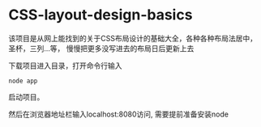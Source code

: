 # CSS-layout-design-basics
该项目是从网上能找到的关于CSS布局设计的基础大全，各种各种布局法居中，圣杯，三列...等，
慢慢把更多没写进去的布局日后更新上去

下载项目进入目录，打开命令行输入

    node app

启动项目。

然后在浏览器地址栏输入localhost:8080访问, 需要提前准备安装node
